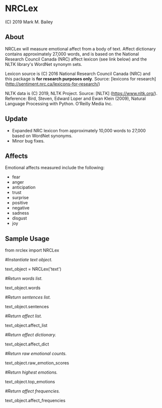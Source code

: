 # NRCLex

(C) 2019 Mark M. Bailey

## About
NRCLex will measure emotional affect from a body of text.  Affect dictionary contains approximately 27,000 words, and is based on the National Research Council Canada (NRC) affect lexicon (see link below) and the NLTK library's WordNet synonym sets.

Lexicon source is (C) 2016 National Research Council Canada (NRC) and this package is **for research purposes only**.  Source: [lexicons for research] (http://sentiment.nrc.ca/lexicons-for-research/)

NLTK data is (C) 2019, NLTK Project.  Source: [NLTK] (https://www.nltk.org/).  Reference: Bird, Steven, Edward Loper and Ewan Klein (2009), Natural Language Processing with Python. O’Reilly Media Inc.

## Update
* Expanded NRC lexicon from approximately 10,000 words to 27,000 based on WordNet synonyms.
* Minor bug fixes.

## Affects
Emotional affects measured include the following:

* fear
* anger
* anticipation
* trust
* surprise
* positive
* negative
* sadness
* disgust
* joy

## Sample Usage

from nrclex import NRCLex  


*#Instantiate text object.*  

text_object = NRCLex('text')  


*#Return words list.*  

text_object.words  


*#Return sentences list.*  

text_object.sentences  


*#Return affect list.*  

text_object.affect_list  


*#Return affect dictionary.*  

text_object.affect_dict  


*#Return raw emotional counts.*  

text_object.raw_emotion_scores  


*#Return highest emotions.*  

text_object.top_emotions  


*#Return affect frequencies.*  

text_object.affect_frequencies  